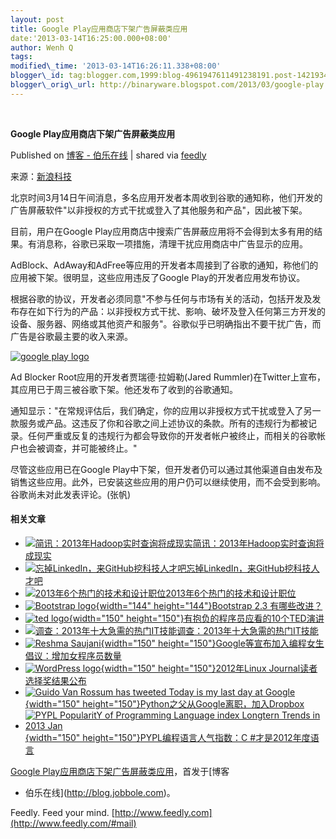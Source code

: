 ```yaml
--- 
layout: post 
title: Google Play应用商店下架广告屏蔽类应用 
date:'2013-03-14T16:25:00.000+08:00' 
author: Wenh Q
tags:
modified\_time: '2013-03-14T16:26:11.338+08:00' 
blogger\_id: tag:blogger.com,1999:blog-4961947611491238191.post-1421934572020509664
blogger\_orig\_url: http://binaryware.blogspot.com/2013/03/google-play.html
---
```



 
<div class="article">

<div class="header">

**Google Play应用商店下架广告屏蔽类应用**

</div>

<div class="source">

Published on [博客 -
伯乐在线](http://blog.jobbole.com/35664/?utm_source=rss&utm_medium=rss&utm_campaign=online-blackjack-card-counter-hi-lo)
| shared via [feedly](http://www.feedly.com)

</div>

<div>

来源：[新浪科技](http://tech.sina.com.cn/i/2013-03-14/13468145598.shtml)

北京时间3月14日午间消息，多名应用开发者本周收到谷歌的通知称，他们开发的广告屏蔽软件"以非授权的方式干扰或登入了其他服务和产品"，因此被下架。

目前，用户在Google
Play应用商店中搜索广告屏蔽应用将不会得到太多有用的结果。有消息称，谷歌已采取一项措施，清理干扰应用商店中广告显示的应用。

AdBlock、AdAway和AdFree等应用的开发者本周接到了谷歌的通知，称他们的应用被下架。很明显，这些应用违反了Google
Play的开发者应用发布协议。

根据谷歌的协议，开发者必须同意"不参与任何与市场有关的活动，包括开发及发布存在如下行为的产品：以非授权方式干扰、影响、破坏及登入任何第三方开发的设备、服务器、网络或其他资产和服务"。谷歌似乎已明确指出不要干扰广告，而广告是谷歌最主要的收入来源。

[![google play
logo](http://blog.jobbole.com/wp-content/uploads/2013/03/google-play-logo.jpg "google play logo")](http://blog.jobbole.com/wp-content/uploads/2013/03/google-play-logo.jpg "google play logo")

Ad Blocker Root应用的开发者贾瑞德·拉姆勒(Jared
Rummler)在Twitter上宣布，其应用已于周三被谷歌下架。他还发布了收到的谷歌通知。

通知显示："在常规评估后，我们确定，你的应用以非授权方式干扰或登入了另一款服务或产品。这违反了你和谷歌之间上述协议的条款。所有的违规行为都被记录。任何严重或反复的违规行为都会导致你的开发者帐户被终止，而相关的谷歌帐户也会被调查，并可能被终止。"

尽管这些应用已在Google
Play中下架，但开发者仍可以通过其他渠道自由发布及销售这些应用。此外，已安装这些应用的用户仍可以继续使用，而不会受到影响。谷歌尚未对此发表评论。(张帆)

#### 相关文章

-   [![简讯：2013年Hadoop实时查询将成现实](http://www.jobbole.net/wp-content/uploads/2013/02/Hadoop-logo1-150x150.png)](http://blog.jobbole.com/31137/)[简讯：2013年Hadoop实时查询将成现实](http://blog.jobbole.com/31137/)
-   [![忘掉LinkedIn，来GitHub挖科技人才吧](http://blog.jobbole.com/wp-content/uploads/2013/03/github-logo1-150x150.jpg)](http://blog.jobbole.com/26380/)[忘掉LinkedIn，来GitHub挖科技人才吧](http://blog.jobbole.com/26380/)
-   [![2013年6个热门的技术和设计职位](http://www.jobbole.net/wp-content/uploads/2013/02/money-logo-11-150x150.jpg)](http://blog.jobbole.com/31722/)[2013年6个热门的技术和设计职位](http://blog.jobbole.com/31722/)
-   [![Bootstrap
    logo](http://blog.jobbole.com/wp-content/uploads/2013/02/Bootstrap-logo.png){width="144"
    height="144"}](http://blog.jobbole.com/33650/)[Bootstrap 2.3
    有哪些改进？](http://blog.jobbole.com/33650/)
-   [![ted
    logo](http://blog.jobbole.com/wp-content/uploads/2013/02/ted-logo-150x150.jpg){width="150"
    height="150"}](http://blog.jobbole.com/33797/)[有抱负的程序员应看的10个TED演讲](http://blog.jobbole.com/33797/)
-   [![调查：2013年十大急需的热门IT技能](http://blog.jobbole.com/wp-content/uploads/2013/02/Internet-logo2-150x150.jpg)](http://blog.jobbole.com/30894/)[调查：2013年十大急需的热门IT技能](http://blog.jobbole.com/30894/)
-   [![Reshma
    Saujani](http://blog.jobbole.com/wp-content/uploads/2012/06/Reshma-Saujani-150x150.jpg){width="150"
    height="150"}](http://blog.jobbole.com/22702/)[Google等宣布加入编程女生倡议：增加女程序员数量](http://blog.jobbole.com/22702/)
-   [![WordPress
    logo](http://blog.jobbole.com/wp-content/uploads/2011/11/WordPress-logo-150x150.jpg){width="150"
    height="150"}](http://blog.jobbole.com/31329/)[2012年Linux
    Journal读者选择奖结果公布](http://blog.jobbole.com/31329/)
-   [![Guido Van Rossum has tweeted Today is my last day at
    Google](http://blog.jobbole.com/wp-content/uploads/2012/12/Guido-Van-Rossum-has-tweeted-Today-is-my-last-day-at-Google--150x150.png){width="150"
    height="150"}](http://blog.jobbole.com/31146/)[Python之父从Google离职，加入Dropbox](http://blog.jobbole.com/31146/)
-   [![PYPL PopularitY of Programming Language index Longtern Trends in
    2013
    Jan](http://blog.jobbole.com/wp-content/uploads/2012/12/PYPL-PopularitY-of-Programming-Language-index-Longtern-Trends-in-2013-Jan-150x150.png){width="150"
    height="150"}](http://blog.jobbole.com/31326/)[PYPL编程语言人气指数：C
#才是2012年度语言](http://blog.jobbole.com/31326/)

[Google
Play应用商店下架广告屏蔽类应用](http://blog.jobbole.com/35664/)，首发于[博客
- 伯乐在线](http://blog.jobbole.com)。

</div>




</div>

<div class="footer">

Feedly. Feed your mind.
[http://www.feedly.com](http://www.feedly.com/#mail)

</div>
